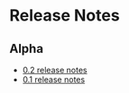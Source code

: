 # Release Notes

## Alpha

* [0.2 release notes](0_2/index.md)
* [0.1 release notes](0_1/index.md)

